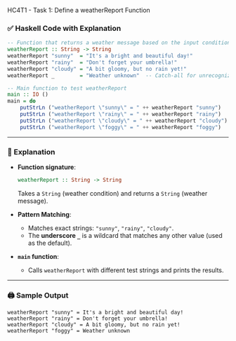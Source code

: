 HC4T1 - Task 1: Define a weatherReport Function


### ✅ Haskell Code with Explanation

```haskell
-- Function that returns a weather message based on the input condition
weatherReport :: String -> String
weatherReport "sunny"  = "It's a bright and beautiful day!"
weatherReport "rainy"  = "Don't forget your umbrella!"
weatherReport "cloudy" = "A bit gloomy, but no rain yet!"
weatherReport _        = "Weather unknown"  -- Catch-all for unrecognized input

-- Main function to test weatherReport
main :: IO ()
main = do
    putStrLn ("weatherReport \"sunny\" = " ++ weatherReport "sunny")
    putStrLn ("weatherReport \"rainy\" = " ++ weatherReport "rainy")
    putStrLn ("weatherReport \"cloudy\" = " ++ weatherReport "cloudy")
    putStrLn ("weatherReport \"foggy\" = " ++ weatherReport "foggy")
```

---

### 🧠 Explanation

* **Function signature**:

  ```haskell
  weatherReport :: String -> String
  ```

  Takes a `String` (weather condition) and returns a `String` (weather message).

* **Pattern Matching**:

  * Matches exact strings: `"sunny"`, `"rainy"`, `"cloudy"`.
  * The **underscore `_`** is a wildcard that matches any other value (used as the default).

* **`main` function**:

  * Calls `weatherReport` with different test strings and prints the results.

---


### 🖨️ Sample Output

```
weatherReport "sunny" = It's a bright and beautiful day!
weatherReport "rainy" = Don't forget your umbrella!
weatherReport "cloudy" = A bit gloomy, but no rain yet!
weatherReport "foggy" = Weather unknown
```

